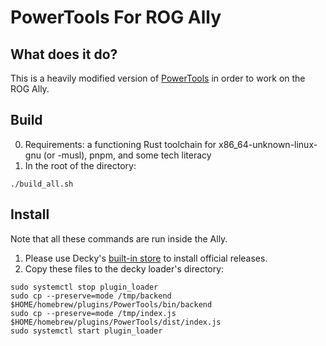 # PowerTools For ROG Ally

## What does it do?

This is a heavily modified version of [PowerTools](https://git.ngni.us/NG-SD-Plugins/PowerTools.git) in order to work
on the ROG Ally.

## Build

0. Requirements: a functioning Rust toolchain for x86_64-unknown-linux-gnu (or -musl), pnpm, and some tech literacy
1. In the root of the directory:
```shell
./build_all.sh
```

## Install
Note that all these commands are run inside the Ally.

1. Please use Decky's [built-in store](https://plugins.deckbrew.xyz/) to install official releases.
2. Copy these files to the decky loader's directory:
```shell
sudo systemctl stop plugin_loader
sudo cp --preserve=mode /tmp/backend $HOME/homebrew/plugins/PowerTools/bin/backend
sudo cp --preserve=mode /tmp/index.js $HOME/homebrew/plugins/PowerTools/dist/index.js
sudo systemctl start plugin_loader
```
